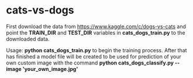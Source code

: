 # cats-vs-dogs

First download the data from https://www.kaggle.com/c/dogs-vs-cats and point the **TRAIN_DIR** and **TEST_DIR** variables in **cats_dogs_train.py** to the downloaded data.

Usage: **python cats_dogs_train.py** to begin the training process. After that has finished a model file will be created to be used for prediction of your own custom image with the command **python cats_dogs_classify.py --image 'your_own_image.jpg'**


